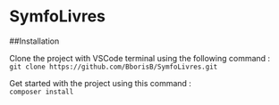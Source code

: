 # SymfoLivres

##Installation

Clone the project with VSCode terminal using the following command :  
``
git clone https://github.com/BborisB/SymfoLivres.git
``  

Get started with the project using this command :  
``
composer install
``
